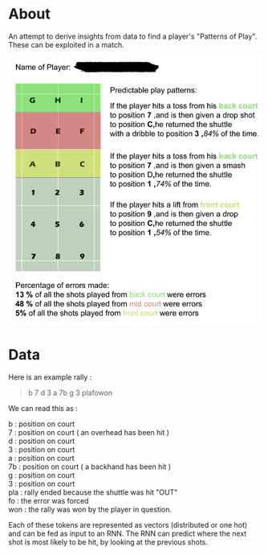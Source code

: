 # About
An attempt to derive insights from data to find a player's "Patterns of Play". These can be exploited in a match.

![Sample report](<./sample_report.jpg>)

# Data
Here is an example rally :
> b 7 d 3 a 7b g 3 plafowon 

We can read this as :

b    : position on court\
7    : position on court ( an overhead has been hit )\
d    : position on court\
3    : position on court\
a    : position on court\
7b  : position on court ( a backhand has been hit )\
g    : position on court\
3    : position on court\
pla  : rally ended because the shuttle was hit "OUT"\
fo   : the error was forced\
won  : the rally was won by the player in question.

Each of these tokens are represented as vectors (distributed or one hot) and can be fed as input to an RNN.
The RNN can predict where the next shot is most likely to be hit, by looking at the previous shots.
